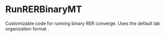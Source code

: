 # RunRERBinaryMT
Customizable code for running binary RER converge.
Uses the default lab organization format .
